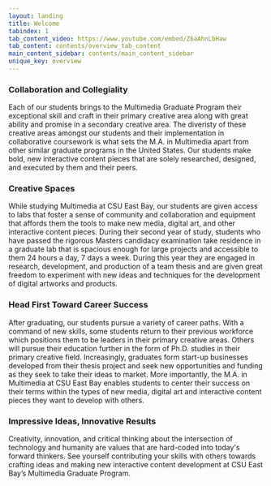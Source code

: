 ```yaml
---
layout: landing
title: Welcome
tabindex: 1
tab_content_video: https://www.youtube.com/embed/Z6aAhnLbHaw
tab_content: contents/overview_tab_content
main_content_sidebar: contents/main_content_sidebar
unique_key: overview
---
```

### Collaboration and Collegiality

Each of our students brings to the Multimedia Graduate Program their exceptional skill and craft in their primary creative area along with great ability and promise in a secondary creative area. The diveristy of these creative areas amongst our students and their implementation in collaborative coursework is what sets the M.A. in Multimedia apart from other similar graduate programs in the United States. Our students make bold, new interactive content pieces that are solely researched, designed, and executed by them and their peers.

### Creative Spaces

While studying Multimedia at CSU East Bay, our students are given access to labs that foster a sense of community and collaboration and equipment that affords them the tools to make new media, digital art, and other interactive content pieces. During their second year of study, students who have passed the rigorous Masters candidacy examination take residence in a graduate lab that is spacious enough for large projects and accessible to them 24 hours a day, 7 days a week. During this year they are engaged in research, development, and production of a team thesis and are given great freedom to experiment with new ideas and techniques for the development of digital artworks and products.

### Head First Toward Career Success

After graduating, our students pursue a variety of career paths. With a command of new skills, some students return to their previous workforce which positions them to be leaders in their primary creative areas. Others will pursue their education further in the form of Ph.D. studies in their primary creative field. Increasingly, graduates form start-up businesses developed from their thesis project and seek new opportunities and funding as they seek to take their ideas to market. More importantly, the M.A. in Multimedia at CSU East Bay enables students to center their success on their terms within the types of new media, digital art and interactive content pieces they want to develop with others.

### Impressive Ideas, Innovative Results

Creativity, innovation, and critical thinking about the intersection of technology and humanity are values that are hard-coded into today's forward thinkers. See yourself contributing your skills with others towards crafting ideas and making new interactive content development at CSU East Bay’s Multimedia Graduate Program.
